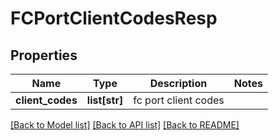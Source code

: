 # FCPortClientCodesResp

## Properties
Name | Type | Description | Notes
------------ | ------------- | ------------- | -------------
**client_codes** | **list[str]** | fc port client codes | 

[[Back to Model list]](../README.md#documentation-for-models) [[Back to API list]](../README.md#documentation-for-api-endpoints) [[Back to README]](../README.md)


